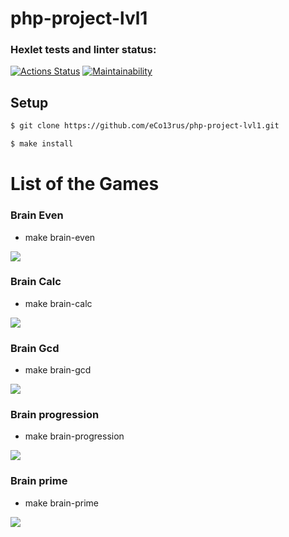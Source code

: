 # php-project-lvl1


### Hexlet tests and linter status:
[![Actions Status](https://github.com/eCo13rus/php-project-lvl1/workflows/hexlet-check/badge.svg)](https://github.com/eCo13rus/php-project-lvl1/actions)
[![Maintainability](https://api.codeclimate.com/v1/badges/d4584929471fc16f22b4/maintainability)](https://codeclimate.com/github/eCo13rus/php-project-lvl1/maintainability)

## Setup

```sh
$ git clone https://github.com/eCo13rus/php-project-lvl1.git

$ make install
```
# List of the Games

### Brain Even
- make brain-even

<a href="https://asciinema.org/a/aZQDLdmj2BKL5nXwAeSMVlj6m" target="_blank"><img src="https://asciinema.org/a/aZQDLdmj2BKL5nXwAeSMVlj6m.svg" /></a>

### Brain Calc
- make brain-calc

<a href="https://asciinema.org/a/aO7GMOPwGerIeT72lZ36RoPAq" target="_blank"><img src="https://asciinema.org/a/aO7GMOPwGerIeT72lZ36RoPAq.svg" /></a>

### Brain Gcd
- make brain-gcd

<a href="https://asciinema.org/a/cj8Vvixc0imBXQngKab1w9wng" target="_blank"><img src="https://asciinema.org/a/cj8Vvixc0imBXQngKab1w9wng.svg" /></a>

### Brain progression
- make brain-progression

<a href="https://asciinema.org/a/ufdSKKOg3uJhTfT3WwIBlF4Aa" target="_blank"><img src="https://asciinema.org/a/ufdSKKOg3uJhTfT3WwIBlF4Aa.svg" /></a>

### Brain prime
- make brain-prime

<a href="https://asciinema.org/a/n42GVyOwiedNMoaYHkqj0O2rk" target="_blank"><img src="https://asciinema.org/a/n42GVyOwiedNMoaYHkqj0O2rk.svg" /></a>